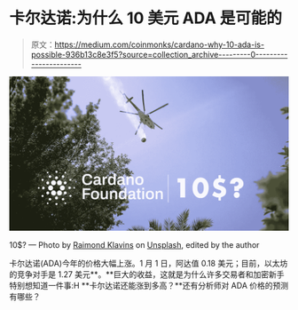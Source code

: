# 卡尔达诺:为什么 10 美元 ADA 是可能的

> 原文：<https://medium.com/coinmonks/cardano-why-10-ada-is-possible-936b13c8e3f5?source=collection_archive---------0----------------------->

![](img/c14377aaebedb5f8b27c9642754bcb79.png)

10$? — Photo by [Raimond Klavins](https://unsplash.com/@raimondklavins?utm_source=unsplash&utm_medium=referral&utm_content=creditCopyText) on [Unsplash](https://unsplash.com/?utm_source=unsplash&utm_medium=referral&utm_content=creditCopyText), edited by the author

卡尔达诺(ADA)今年的价格大幅上涨。1 月 1 日，阿达值 0.18 美元；目前，以太坊的竞争对手是 1.27 美元**。**巨大的收益，这就是为什么许多交易者和加密新手特别想知道一件事:H **卡尔达诺还能涨到多高？**还有分析师对 ADA 价格的预测有哪些？